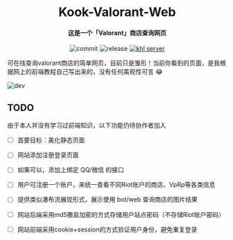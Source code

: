 <h1 align="center">Kook-Valorant-Web</h1>

<h4 align="center">这是一个「Valorant」商店查询网页</h4>

<div align="center">

![commit](https://img.shields.io/github/last-commit/musnows/Valorant-Shop-Web) ![release](https://img.shields.io/github/v/release/musnows/Valorant-Shop-Web)
[![khl server](https://www.kaiheila.cn/api/v3/badge/guild?guild_id=3986996654014459&style=0)](https://kook.top/gpbTwZ)

</div>


可在线查询valorant商店的简单网页，目前只是雏形！当前你看到的页面，是我根据网上的前端教程自己写出来的，没有任何美观性可言 😂

![dev](https://img1.musnow.top/i/23/02/63f4c8cc0c944.png)


## TODO

由于本人并没有学习过前端知识，以下功能仍待协作者加入

- [ ] 首要目标：美化静态页面
- [ ] 网站添加注册登录页面
- [ ] 如果可以，添加上绑定 QQ/微信 的接口
- [ ] 用户可注册一个账户，来统一查看不同Riot账户的商店、VpRp等各类信息
- [ ] 提供类似瀑布流展现形式，展示使用 bot/web 查询商店的图片结果
- [ ] 网站后端采用md5撒盐加密的方式存储用户站点密码（不存储Riot账户密码）
- [ ] 网站前端采用cookie+session的方式验证用户身份，避免重复登录


